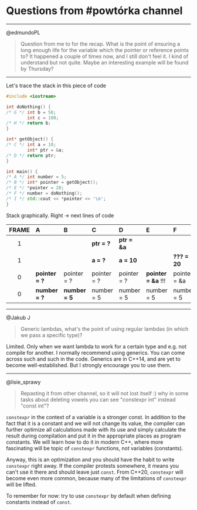 <!-- .slide: data-background="#111111" -->

# Questions from #powtórka channel
<!-- Pytanie czy tłumaczyć nazwę kanału, czy uznać ją za nazwę własną? -->
___

@edmundoPL
> Question from me to for the recap. What is the point of ensuring a long enough life for the variable which the pointer or reference points to?
> It happened a couple of times now, and I still don't feel it. I kind of understand but not quite. Maybe an interesting example will be found by Thursday?

___
<!-- .slide: style="font-size: 0.65em" -->

Let's trace the stack in this piece of code

```cpp
#include <iostream>

int doNothing() {
/* G */ int b = 50;
        int c = 100;
/* H */ return b;
}

int* getObject() {
/* C */ int a = 10;
        int* ptr = &a;
/* D */ return ptr;
}

int main() {
/* A */ int number = 5;
/* B */ int* pointer = getObject();
/* E */ *pointer = 20;
/* F */ number = doNothing();
/* I */ std::cout << *pointer << '\n';
}
```

Stack graphically. Right -> next lines of code

<div style="font-size: 0.7em">

| FRAME | A               | B              | C           | D            | E                    | F            | G               | H            | I               |
| :---: | :-------------- | :------------- | :---------- | :----------- | :------------------- | :----------- | :-------------- | :----------- | :-------------- |
|   1   |                 |                | **ptr = ?** | **ptr = &a** |                      |              | **c = ?**       | **c = 100**  |                 |
|   1   |                 |                | **a = ?**   | **a = 10**   |                      | **??? = 20** | **b = ? (20?)** | **b = 50**   |                 |
|   0   | **pointer = ?** | pointer = ?    | pointer = ? | pointer = ?  | **pointer = &a** !!! | pointer = &a | pointer = &a    | pointer = &a | pointer = &a    |
|   0   | **number = ?**  | **number = 5** | number = 5  | number = 5   | number = 5           | number = 5   | number = 5      | number = 5   | **number = 50** |

</div>

___

@Jakub J
> Generic lambdas, what's the point of using regular lambdas (in which we pass a specific type)?

Limited. Only when we want lambda to work for a certain type and e.g. not compile for another.
I normally recommend using generics. You can come across such and such in the code. Generics are in C++14, and are yet to become well-established. But I strongly encourage you to use them.
___
<!-- .slide: style="font-size: 0.9em" -->

@lisie_sprawy
> Repasting it from other channel, so it will not lost itself :) why in some tasks about deleting vowels you can see "constexpr int" instead "const int"?

`constexpr` in the context of a variable is a stronger const. In addition to the fact that it is a constant and we will not change its value, the compiler can further optimize all calculations made with its use and simply calculate the result during compilation and put it in the appropriate places as program constants. We will learn how to do it in modern C++, where more fascinating will be topic of `constexpr` functions, not variables (constants).

Anyway, this is an optimization and you should have the habit to write `constexpr` right away. If the compiler protests somewhere, it means you can't use it there and should leave just `const`. From C++20, `constexpr` will become even more common, because many of the limitations of `constexpr` will be lifted.

To remember for now: try to use `constexpr` by default when defining constants instead of `const`.
